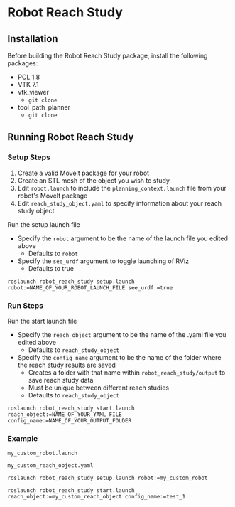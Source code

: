 # Robot Reach Study
## Installation
Before building the Robot Reach Study package, install the following packages:
- PCL 1.8
- VTK 7.1
- vtk_viewer
  - `git clone `
- tool_path_planner
  - `git clone`

## Running Robot Reach Study
### Setup Steps
1. Create a valid MoveIt package for your robot
2. Create an STL mesh of the object you wish to study
3. Edit `robot.launch` to include the `planning_context.launch` file from your robot's MoveIt package
4. Edit `reach_study_object.yaml` to specify information about your reach study object

Run the setup launch file
- Specify the `robot` argument to be the name of the launch file you edited above
  - Defaults to `robot`
- Specify the `see_urdf` argument to toggle launching of RViz
  - Defaults to true

`roslaunch robot_reach_study setup.launch robot:=NAME_OF_YOUR_ROBOT_LAUNCH_FILE see_urdf:=true`

### Run Steps
Run the start launch file
- Specify the `reach_object` argument to be the name of the .yaml file you edited above
  - Defaults to `reach_study_object`
- Specify the `config_name` argument to be the name of the folder where the reach study results are saved
  - Creates a folder with that name within `robot_reach_study/output` to save reach study data
  - Must be unique between different reach studies
  - Defaults to `reach_study_object`

`roslaunch robot_reach_study start.launch reach_object:=NAME_OF_YOUR_YAML_FILE config_name:=NAME_OF_YOUR_OUTPUT_FOLDER`

### Example
`my_custom_robot.launch`

`my_custom_reach_object.yaml`

`roslaunch robot_reach_study setup.launch robot:=my_custom_robot`

`roslaunch robot_reach_study start.launch reach_object:=my_custom_reach_object config_name:=test_1`
